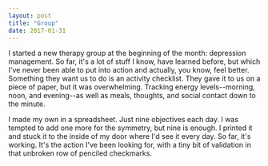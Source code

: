```yaml
---
layout: post
title: "Group"
date: 2017-01-31
---
```


I started a new therapy group at the beginning of the month: depression management. So far, it's a lot of stuff I know, have learned before, but which I've never been able to put into action and actually, you know, feel better. Something they want us to do is an activity checklist. They gave it to us on a piece of paper, but it was overwhelming. Tracking energy levels--morning, noon, and evening--as well as meals, thoughts, and social contact down to the minute.

I made my own in a spreadsheet. Just nine objectives each day. I was tempted to add one more for the symmetry, but nine is enough. I printed it and stuck it to the inside of my door where I'd see it every day. So far, it's working. It's the action I've been looking for, with a tiny bit of validation in that unbroken row of penciled checkmarks.
